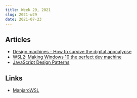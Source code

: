 ```yaml
---
title: Week 29, 2021
slug: 2021-w29
date: 2021-07-23
---
```


## Articles

- [Design machines - How to sur­vive the dig­i­tal apocalypse](https://www.louderthanten.com/coax/design-machines)
- [WSL2: Making Windows 10 the perfect dev machine](https://partlycloudy.blog/2020/06/05/wsl2-making-windows-10-the-perfect-dev-machine/)
- [JavaScript Design Patterns](https://betterprogramming.pub/javascript-design-patterns-25f0faaaa15)

## Links

- [ManjaroWSL](https://github.com/sileshn/ManjaroWSL)
